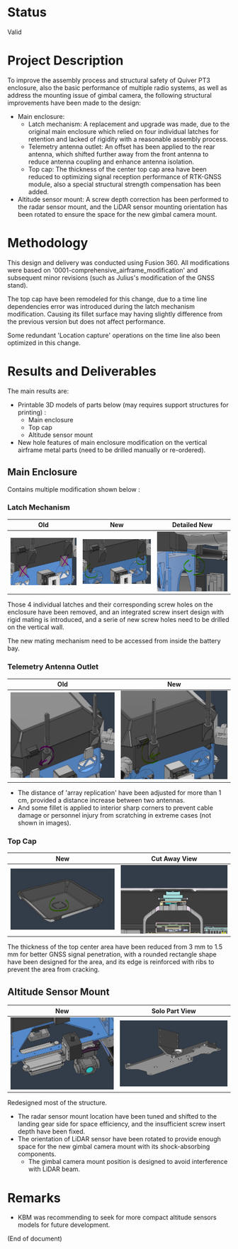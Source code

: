 <!--Chinese language comparison included 包含汉语对照-->
# Status 

Valid

# Project Description

To improve the assembly process and structural safety of Quiver PT3 enclosure, also the basic performance of multiple radio systems, as well as address the mounting issue of gimbal camera, the following structural improvements have been made to the design:

- Main enclosure:
  - Latch mechanism: A replacement and upgrade was made, due to the original main enclosure which relied on four individual latches for retention and lacked of rigidity with a reasonable assembly process. 
  - Telemetry antenna outlet: An offset has been applied to the rear antenna, which shifted further away from the front antenna to reduce antenna coupling and enhance antenna isolation.
  - Top cap: The thickness of the center top cap area have been reduced to optimizing signal reception performance of RTK-GNSS module, also a special structural strength compensation has been added.
- Altitude sensor mount: A screw depth correction has been performed to the radar sensor mount, and the LiDAR sensor mounting orientation has been rotated to ensure the space for the new gimbal camera mount.

<!-- 
为了增加Quiver PT3的enclosure的组装流程、结构安全性和多个无线电系统的基本性能，并解决Quiver的云台相机安装位置问题，本次对设计做出了以下结构改良：

- Main enclosure: 
  - Latch mechanism：进行了替换和升级，因为原main enclosure由4个独立的latch作为限位手段，且缺乏刚性固定和合理的组装流程。
  - Telemetry antenna outlet: 对后侧天线执行了偏移，使其进一步远离前侧天线，以减小天线耦合并强化天线隔离。
  - Top cap: 减小顶部中心区域的厚度，优化RTK-GNSS模块的信号接收性能，并专门补偿了结构强度。
- Altitude sensor mount: 修正了radar sensor mount的螺丝深度，旋转了LiDAR sensor的安装方向以保障新的云台相机mount的空间。
-->

# Methodology 

This design and delivery was conducted using Fusion 360. All modifications were based on '0001-comprehensive_airframe_modification' and subsequent minor revisions (such as Julius's modification of the GNSS stand).

The top cap have been remodeled for this change, due to a time line dependencies error was introduced during the latch mechanism modification. Causing its fillet surface may having slightly difference from the previous version but does not affect performance.

Some redundant 'Location capture' operations on the time line also been optimized in this change.

<!--
本次设计和交付均使用Fusion 360软件，所有的改动基于0001-comprehensive_airframe_modification及其后的各类微小修正（例如Julius对GNSS stand的修改）。

由于对Latch mechanism进行修改时诱发了time line依赖问题，因此在本次改动时对Top cap进行了重新建模，导致其fillet surface对比上一版本可能存在微小变化，但不影响性能。

本次改动同时优化了time line上一些冗余的location capture操作。
-->

# Results and Deliverables 

The main results are:
- Printable 3D models of parts below (may requires support structures for printing) :
  - Main enclosure
  - Top cap
  - Altitude sensor mount
- New hole features of main enclosure modification on the vertical airframe metal parts (need to be drilled manually or re-ordered).

## Main Enclosure 

Contains multiple modification shown below :

### Latch Mechanism

|Old|New|Detailed New|
|-|-|-|
|![](image/latch_old.jpg)|![](image/latch_new.jpg)|![](image/latch_new_detail.jpg)|

Those 4 individual latches and their corresponding screw holes on the enclosure have been removed, and an integrated screw insert design with rigid mating is introduced, and a serie of new screw holes need to be drilled on the vertical wall. 

The new mating mechanism need to be accessed from inside the battery bay.

<!--
取消了4个独立的latch及其对应的enclosure螺丝孔位，改为刚性固定的一体化螺母设计，且需要在vertical wall上钻出一系列新螺丝孔。

新的紧固机制需要从battery bay内进行操作。
-->

### Telemetry Antenna Outlet

|Old|New|
|-|-|
|![](image/antenna_old.jpg)|![](image/antenna_new.jpg)

- The distance of 'array replication' have been adjusted for more than 1 cm, provided a distance increase between two antennas. 
- And some fillet is applied to interior sharp corners to prevent cable damage or personnel injury from scratching in extreme cases (not shown in images).

<!--
- 调整了"阵列复制"距离约1cm以上，为两个天线增加了间距。
- 内部的锐角则应用了一些fillet以防其在极端情况下划伤电缆或操作人员（未配图）。
-->

### Top Cap

|New|Cut Away View|
|-|-|
|![](image/top_cap_new.jpg)|![](image/top_cap_new_detail.jpg)|

The thickness of the top center area have been reduced from 3 mm to 1.5 mm for better GNSS signal penetration, with a rounded rectangle shape have been designed for the area, and its edge is reinforced with ribs to prevent the area from cracking.

<!--
将顶部中心部分的厚度从3mm减小至1.5mm以获得更好的GNSS信号穿透，区域设计为圆角矩形，且边缘部分使用了加强筋进行强化以防区域破裂。
-->

## Altitude Sensor Mount

|New|Solo Part View|
|-|-|
|![](image/sensor_mount_new.jpg)|![](image/sensor_mount_new_solo_2.jpg)

Redesigned most of the structure.

- The radar sensor mount location have been tuned and shifted to the landing gear side for space efficiency, and the insufficient screw insert depth have been fixed.
- The orientation of LiDAR sensor have been rotated to provide enough space for the new gimbal camera mount with its shock-absorbing components.
  - The gimbal camera mount position is designed to avoid interference with LiDAR beam.

<!--
重新设计了大部分结构。

- 向起落架方向微调并偏移了radar sensor mount位置以优化空间效率，并且修复了螺母空间不足的问题。
- 旋转了LiDAR sensor的安装方向，为云台相机的新mount及其减震部件提供足够空间。
  - 云台相机mount的位置设计有考虑避免干扰LiDAR光束。
-->

# Remarks 

- KBM was recommending to seek for more compact altitude sensors models for future development.

(End of document)
